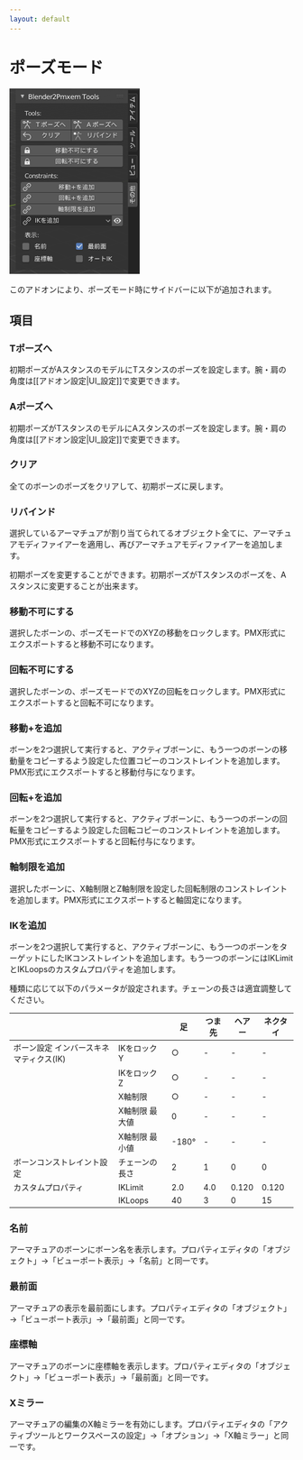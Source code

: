 ```yaml
---
layout: default
---
```

# ポーズモード
![ポーズモード時サイドバー](/assets/image/features/UI_manual_pose_mode.png)

このアドオンにより、ポーズモード時にサイドバーに以下が追加されます。

## 項目

### Tポーズへ
初期ポーズがAスタンスのモデルにTスタンスのポーズを設定します。腕・肩の角度は[[アドオン設定|UI_設定]]で変更できます。

### Aポーズへ
初期ポーズがTスタンスのモデルにAスタンスのポーズを設定します。腕・肩の角度は[[アドオン設定|UI_設定]]で変更できます。

### クリア
全てのボーンのポーズをクリアして、初期ポーズに戻します。

### リバインド
選択しているアーマチュアが割り当てられてるオブジェクト全てに、アーマチュアモディファイアーを適用し、再びアーマチュアモディファイアーを追加します。

初期ポーズを変更することができます。初期ポーズがTスタンスのポーズを、Aスタンスに変更することが出来ます。

### 移動不可にする
選択したボーンの、ポーズモードでのXYZの移動をロックします。PMX形式にエクスポートすると移動不可になります。

### 回転不可にする
選択したボーンの、ポーズモードでのXYZの回転をロックします。PMX形式にエクスポートすると回転不可になります。

### 移動+を追加
ボーンを2つ選択して実行すると、アクティブボーンに、もう一つのボーンの移動量をコピーするよう設定した位置コピーのコンストレイントを追加します。PMX形式にエクスポートすると移動付与になります。

### 回転+を追加
ボーンを2つ選択して実行すると、アクティブボーンに、もう一つのボーンの回転量をコピーするよう設定した回転コピーのコンストレイントを追加します。PMX形式にエクスポートすると回転付与になります。

### 軸制限を追加
選択したボーンに、X軸制限とZ軸制限を設定した回転制限のコンストレイントを追加します。PMX形式にエクスポートすると軸固定になります。

### IKを追加
ボーンを2つ選択して実行すると、アクティブボーンに、もう一つのボーンをターゲットにしたIKコンストレイントを追加します。もう一つのボーンにはIKLimitとIKLoopsのカスタムプロパティを追加します。

種類に応じて以下のパラメータが設定されます。チェーンの長さは適宜調整してください。

|||足|つま先|ヘアー|ネクタイ|
---|---|---|---|---|---
|ボーン設定 インバースキネマティクス(IK)|IKをロック Y|○|-|-|-|
||IKをロック Z|○|-|-|-|
||X軸制限|○|-|-|-|
||X軸制限 最大値|0|-|-|-|
||X軸制限 最小値|-180°|-|-|-|
|ボーンコンストレイント設定|チェーンの長さ|2|1|0|0|
|カスタムプロパティ|IKLimit|2.0|4.0|0.120|0.120|
||IKLoops|40|3|0|15|

### 名前
アーマチュアのボーンにボーン名を表示します。プロパティエディタの「オブジェクト」→「ビューポート表示」→「名前」と同一です。

### 最前面
アーマチュアの表示を最前面にします。プロパティエディタの「オブジェクト」→「ビューポート表示」→「最前面」と同一です。

### 座標軸
アーマチュアのボーンに座標軸を表示します。プロパティエディタの「オブジェクト」→「ビューポート表示」→「最前面」と同一です。

### Xミラー
アーマチュアの編集のX軸ミラーを有効にします。プロパティエディタの「アクティブツールとワークスペースの設定」→「オプション」→「X軸ミラー」と同一です。
